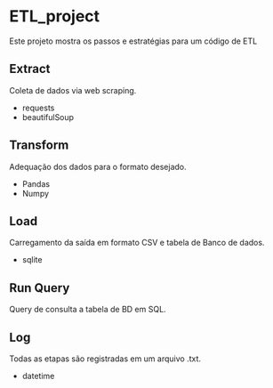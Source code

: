 # ETL_project
Este projeto mostra os passos e estratégias para um código de ETL

## Extract
Coleta de dados via web scraping.
- requests
- beautifulSoup
  
## Transform
Adequação dos dados para o formato desejado.
- Pandas
- Numpy

## Load
Carregamento da saída em formato CSV e tabela de Banco de dados.
- sqlite
  
## Run Query
Query de consulta a tabela de BD em SQL.

## Log
Todas as etapas são registradas em um arquivo .txt.
- datetime
